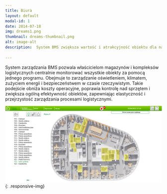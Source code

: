 ```yaml
---
title: Biura
layout: default
modal-id: 1
date: 2014-07-18
img: dreams1.png
thumbnail: dreams-thumbnail.png
alt: image-alt
description:  System BMS zwiększa wartość i atrakcyjność obiektu dla najemców dzięki automatyzacji zarządzania oświetleniem, klimatem i bezpieczeństwem. Obniża koszty eksploatacyjne nawet o 30% i tworzy warunki premium, co sprzyja przyciąganiu i utrzymaniu prestiżowych firm.  

---
```


System zarządzania BMS pozwala właścicielom magazynów i kompleksów logistycznych centralnie monitorować wszystkie obiekty za pomocą jednego programu. Obejmuje to zarządzanie oświetleniem, klimatem, zużyciem energii i bezpieczeństwem w czasie rzeczywistym. Takie podejście obniża koszty operacyjne, poprawia kontrolę nad sprzętem i zwiększa ogólną efektywność obiektów, zapewniając elastyczność i przejrzystość zarządzania procesami logistycznymi.

![biura1](/img/portfolio/pic/floorplanp9.png "biura1"){: .responsive-img}